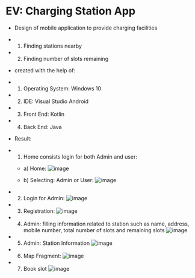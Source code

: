 # EV: Charging Station App 
* Design of mobile application to provide charging facilities
* 1) Finding stations nearby
* 2) Finding number of slots remaining

* created with the help of:
* 1) Operating System: Windows 10
* 2) IDE: Visual Studio Android
* 3) Front End: Kotlin
* 4) Back End: Java

* Result:
* 1) Home consists login for both Admin and user:
  * a) Home:
       ![image](https://github.com/rutuja-bhosale/EV-app/assets/91863575/9431bb32-a521-48dc-9bb6-cdd662c83b10)
    
  * b) Selecting: Admin or User:
       ![image](https://github.com/rutuja-bhosale/EV-app/assets/91863575/b4c38959-65f3-4f75-acd1-a53a3ead352b)
* 2) Login for Admin:
  ![image](https://github.com/rutuja-bhosale/EV-app/assets/91863575/905b1c27-258f-4a62-8f62-5dc5b4e1f409)
* 3) Registration:
  ![image](https://github.com/rutuja-bhosale/EV-app/assets/91863575/3ee20376-68c4-40bc-a886-771c17ad861a)
* 4) Admin: filling information related to station such as name, address, mobile number, total number of slots and remaining slots 
  ![image](https://github.com/rutuja-bhosale/EV-app/assets/91863575/dc7c7ba9-ff62-4dd8-a68e-ff1f53d655e0)
* 5) Admin: Station Information
  ![image](https://github.com/rutuja-bhosale/EV-app/assets/91863575/b49d2731-a9e4-4975-acb6-56922ff7af94)
* 6) Map Fragment:
  ![image](https://github.com/rutuja-bhosale/EV-app/assets/91863575/7c55d574-3acf-4bd2-bd0d-fd8a5ae81bc9)
* 7) Book slot
  ![image](https://github.com/rutuja-bhosale/EV-app/assets/91863575/890b0d53-c300-4b5d-bd6a-244d9076a095)

